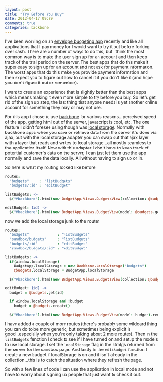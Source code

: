 ```yaml
---
layout: post
title: "Try Before You Buy"
date: 2012-04-17 09:29
comments: true
categories: backbone
---
```

I've been working on an [envelope budgeting app](http://budgetbuffer.com) recently and like all applications that I pay money for I would want to try it out before forking over cash. There are a number of ways to do this, but I think the most common way is to make the user sign up for an account and then keep track of the trial period on the server. The best apps that do this make it super easy to sign up for an account and not ask for payment information. The worst apps that do this make you provide payment information and then expect you to figure out how to cancel it if you don't like it (and hope you don't figure it out or remember).

I want to create an experience that is slightly better than the best apps which means making it even more simple to try before you buy. So let's get rid of the sign up step, the last thing that anyone needs is yet another online account for something they may or may not use.

For this app I chose to use [backbone](http://documentcloud.github.com/backbone/) for various reasons...perceived speed of the app, getting html out of the server, javascript is cool, etc. The one feature I didn't foresee using though was [local storage](https://github.com/jeromegn/Backbone.localStorage). Normally with backbone apps when you save or retrieve data from the server it's done via ajax, but with the local storage adapter you can swap out that ajax layer with a layer that reads and writes to local storage...all mostly seamless to the application itself. Now with this adapter I don't have to keep track of potential customer's data on the server, I can just let them use the app normally and save the data locally. All without having to sign up or in.

So here is what my routing looked like before

``` coffeescript
routes:
  "budgets"     : "listBudgets"
  "budgets/:id" : "editBudget"

listBudgets: ->
  $("#backbone").html(new BudgetApp.Views.BudgetsView(collection: @budgets).render().el)

editBudget: (id) ->
  $("#backbone").html(new BudgetApp.Views.BudgetView(model: @budgets.get(id)).render().el)
```

now we add the local storage junk to the router

``` coffeescript
routes:
  "budgets"             : "listBudgets"
  "sandbox/budgets"     : "listBudgets"
  "budgets/:id"         : "editBudget"
  "sandbox/budgets/:id" : "editBudget"

listBudgets: ->
  if(window.localStorage)
    BudgetApp.localStorage = new Backbone.LocalStorage("budgets")
    @budgets.localStorage = BudgetApp.localStorage

  $("#backbone").html(new BudgetApp.Views.BudgetsView(collection: @budgets).render().el)

editBudget: (id) ->
  budget = @budgets.get(id)

  if window.localStorage and !budget
    budget = @budgets.create()

  $("#backbone").html(new BudgetApp.Views.BudgetView(model: budget).render().el)
```

I have added a couple of more routes (there's probably some wildcard thing you can do to be more generic, but sometimes being explicit is good...especially when you're only talking about 2 more routes). Then in the ```listBudgets``` function I check to see if I have turned on and setup the models to use local storage. I set the ```localStorage``` flag in the html/js returned from the server for the sandbox page. And lastly in the ```editBudget``` function I create a new budget if localStorage is on and it isn't already in the collection...this is to catch the situation where they refresh the page.

So with a few lines of code I can use the application in local mode and not have to worry about signing up people that just want to check it out.

